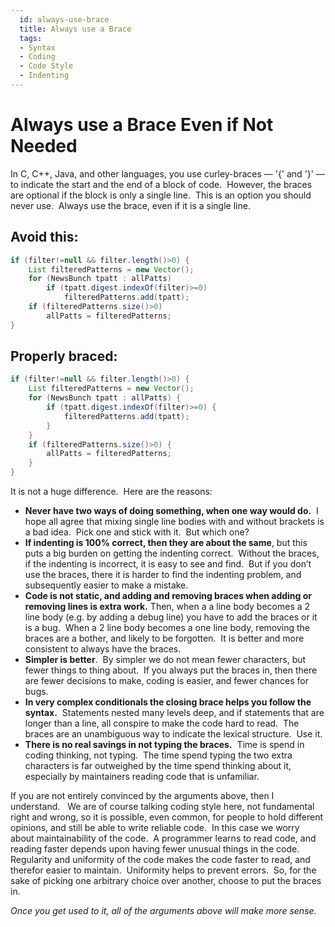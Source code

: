 ```yaml
---
  id: always-use-brace
  title: Always use a Brace
  tags:
  - Syntax
  - Coding
  - Code Style
  - Indenting
---
```

#  Always use a Brace Even if Not Needed

In C, C++, Java, and other languages, you use curley-braces — '\{' and '\}' — to indicate the start and the end of a block of code.  However, the braces are optional if the block is only a single line.  This is an option you should never use.  Always use the brace, even if it is a single line.

## Avoid this:

```java
if (filter!=null && filter.length()>0) {
    List filteredPatterns = new Vector();
    for (NewsBunch tpatt : allPatts)
        if (tpatt.digest.indexOf(filter)>=0)
            filteredPatterns.add(tpatt);
    if (filteredPatterns.size()>0)
        allPatts = filteredPatterns;
}
```


## Properly braced:

```java
if (filter!=null && filter.length()>0) {
    List filteredPatterns = new Vector();
    for (NewsBunch tpatt : allPatts) {
        if (tpatt.digest.indexOf(filter)>=0) {
            filteredPatterns.add(tpatt);
        }
    }
    if (filteredPatterns.size()>0) {
        allPatts = filteredPatterns;
    }
}
```


It is not a huge difference.  Here are the reasons:

*   **Never have two ways of doing something, when one way would do.**  I hope all agree that mixing single line bodies with and without brackets is a bad idea.  Pick one and stick with it.  But which one?
*   **If indenting is 100% correct, then they are about the same**, but this puts a big burden on getting the indenting correct.  Without the braces, if the indenting is incorrect, it is easy to see and find.  But if you don’t use the braces, there it is harder to find the indenting problem, and subsequently easier to make a mistake.
*   **Code is not static, and adding and removing braces when adding or removing lines is extra work.** Then, when a a line body becomes a 2 line body (e.g. by adding a debug line) you have to add the braces or it is a bug.  When a 2 line body becomes a one line body, removing the braces are a bother, and likely to be forgotten.  It is better and more consistent to always have the braces.
*   **Simpler is better**.  By simpler we do not mean fewer characters, but fewer things to thing about.  If you always put the braces in, then there are fewer decisions to make, coding is easier, and fewer chances for bugs.
*   **In very complex conditionals the closing brace helps you follow the syntax.**  Statements nested many levels deep, and if statements that are longer than a line, all conspire to make the code hard to read.  The braces are an unambiguous way to indicate the lexical structure.  Use it.
*   **There is no real savings in not typing the braces.**  Time is spend in coding thinking, not typing.  The time spend typing the two extra characters is far outweighed by the time spend thinking about it, especially by maintainers reading code that is unfamiliar.

If you are not entirely convinced by the arguments above, then I understand.   We are of course talking coding style here, not fundamental right and wrong, so it is possible, even common, for people to hold different opinions, and still be able to write reliable code.  In this case we worry about maintainability of the code.  A programmer learns to read code, and reading faster depends upon having fewer unusual things in the code. Regularity and uniformity of the code makes the code faster to read, and therefor easier to maintain.  Uniformity helps to prevent errors.  So, for the sake of picking one arbitrary choice over another, choose to put the braces in. 

_Once you get used to it, all of the arguments above will make more sense._
